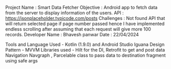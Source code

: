 Project Name : Smart Data Fetcher
Objective : Android app to fetch data from the server to display information of the users.
API : https://jsonplaceholder.typicode.com/posts
Challenges : Not found API that will return selected page if page number passed hence I have implemented endless scrolling after assuming that each request will give more 100 records. 
Developer Name : Bhavesh panwar
Date : 22/04/2024


Tools and Language Used -	Kotlin (1.9.0) and Android Studio Iguana 
Design Pattern -	MVVM
Libraries used -	Hilt for the DI, Retrofit to get and post data  
Navigation	Navgraph , Parcelable class to pass data to destination fragment using safe args 



